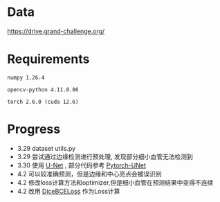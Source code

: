 # Data
https://drive.grand-challenge.org/
# Requirements
```numpy 1.26.4```

```opencv-python 4.11.0.86```

```torch 2.6.0 (cuda 12.6)```
# Progress
* 3.29 dataset utils.py
* 3.29 尝试通过边缘检测进行预处理, 发现部分细小血管无法检测到
* 3.30 使用 [U-Net](https://arxiv.org/pdf/1505.04597) , 部分代码参考 [Pytorch-UNet](https://github.com/milesial/Pytorch-UNet)
* 4.2 可以较准确预测，但是边缘和中心亮点会被误识别
* 4.2 修改loss计算方法和optimizer,但是细小血管在预测结果中变得不连续
* 4.2 改用 [DiceBCELoss](https://github.com/MilleXi/Retinal-vessel-segmentation/blob/main/loss.py) 作为Loss计算
